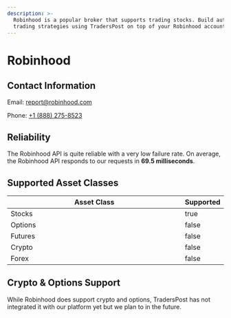 ```yaml
---
description: >-
  Robinhood is a popular broker that supports trading stocks. Build automated
  trading strategies using TradersPost on top of your Robinhood account.
---
```


# Robinhood

## Contact Information

Email: [report@robinhood.com](mailto:report@robinhood.com)

Phone: [+1 (888) 275-8523](tel:18882758523)

## Reliability

The Robinhood API is quite reliable with a very low failure rate. On average, the Robinhood API responds to our requests in **69.5 milliseconds**.

## Supported Asset Classes

<table><thead><tr><th width="411">Asset Class</th><th data-type="checkbox">Supported</th></tr></thead><tbody><tr><td>Stocks</td><td>true</td></tr><tr><td>Options</td><td>false</td></tr><tr><td>Futures</td><td>false</td></tr><tr><td>Crypto</td><td>false</td></tr><tr><td>Forex</td><td>false</td></tr></tbody></table>

## Crypto & Options Support

While Robinhood does support crypto and options, TradersPost has not integrated it with our platform yet but we plan to in the future.
